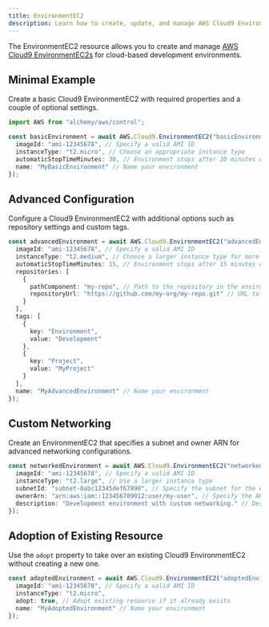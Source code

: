 ```yaml
---
title: EnvironmentEC2
description: Learn how to create, update, and manage AWS Cloud9 EnvironmentEC2s using Alchemy Cloud Control.
---
```



The EnvironmentEC2 resource allows you to create and manage [AWS Cloud9 EnvironmentEC2s](https://docs.aws.amazon.com/cloud9/latest/userguide/) for cloud-based development environments.

## Minimal Example

Create a basic Cloud9 EnvironmentEC2 with required properties and a couple of optional settings.

```ts
import AWS from "alchemy/aws/control";

const basicEnvironment = await AWS.Cloud9.EnvironmentEC2("basicEnvironment", {
  imageId: "ami-12345678", // Specify a valid AMI ID
  instanceType: "t2.micro", // Choose an appropriate instance type
  automaticStopTimeMinutes: 30, // Environment stops after 30 minutes of inactivity
  name: "MyBasicEnvironment" // Name your environment
});
```

## Advanced Configuration

Configure a Cloud9 EnvironmentEC2 with additional options such as repository settings and custom tags.

```ts
const advancedEnvironment = await AWS.Cloud9.EnvironmentEC2("advancedEnvironment", {
  imageId: "ami-12345678", // Specify a valid AMI ID
  instanceType: "t2.medium", // Choose a larger instance type for more resources
  automaticStopTimeMinutes: 15, // Environment stops after 15 minutes of inactivity
  repositories: [
    {
      pathComponent: "my-repo", // Path to the repository in the environment
      repositoryUrl: "https://github.com/my-org/my-repo.git" // URL to the Git repository
    }
  ],
  tags: [
    {
      key: "Environment",
      value: "Development"
    },
    {
      key: "Project",
      value: "MyProject"
    }
  ],
  name: "MyAdvancedEnvironment" // Name your environment
});
```

## Custom Networking

Create an EnvironmentEC2 that specifies a subnet and owner ARN for advanced networking configurations.

```ts
const networkedEnvironment = await AWS.Cloud9.EnvironmentEC2("networkedEnvironment", {
  imageId: "ami-12345678", // Specify a valid AMI ID
  instanceType: "t2.large", // Use a larger instance type
  subnetId: "subnet-0abc12345def67890", // Specify the subnet for the environment
  ownerArn: "arn:aws:iam::123456789012:user/my-user", // Specify the ARN of the owner
  description: "Development environment with custom networking." // Description of your environment
});
```

## Adoption of Existing Resource

Use the `adopt` property to take over an existing Cloud9 EnvironmentEC2 without creating a new one.

```ts
const adoptedEnvironment = await AWS.Cloud9.EnvironmentEC2("adoptedEnvironment", {
  imageId: "ami-12345678", // Specify a valid AMI ID
  instanceType: "t2.micro",
  adopt: true, // Adopt existing resource if it already exists
  name: "MyAdoptedEnvironment" // Name your environment
});
```

